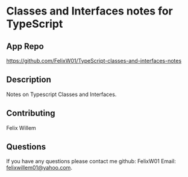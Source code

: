 # Classes and Interfaces notes for TypeScript

## App Repo 
https://github.com/FelixW01/TypeScript-classes-and-interfaces-notes

## Description
Notes on Typescript Classes and Interfaces.

## Contributing
Felix Willem

## Questions
If you have any questions please contact me github: FelixW01 Email: felixwillem01@yahoo.com.
